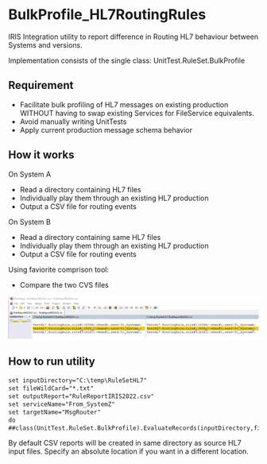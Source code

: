 # BulkProfile_HL7RoutingRules
IRIS Integration utility to report difference in Routing HL7 behaviour between Systems and versions.

Implementation consists of the single class: UnitTest.RuleSet.BulkProfile

## Requirement
* Facilitate bulk profiling of HL7 messages on existing production WITHOUT having to swap existing Services for FileService equivalents.
* Avoid manually writing UnitTests
* Apply current production message schema behavior

## How it works
On System A
* Read a directory containing HL7 files
* Individually play them through an existing HL7 production
* Output a CSV file for routing events

On System B
* Read a directory containing same HL7 files
* Individually play them through an existing HL7 production
* Output a CSV file for routing events

Using faviorite comprison tool:
* Compare the two CVS files

![Comparison of Report files](/images/CompareCSV.png "Comparison of Report files")

## How to run utility

```objectscript
set inputDirectory="C:\temp\RuleSetHL7"
set fileWildCard="*.txt"
set outputReport="RuleReportIRIS2022.csv"
set serviceName="From_SystemZ"
set targetName="MsgRouter"
do ##class(UnitTest.RuleSet.BulkProfile).EvaluateRecords(inputDirectory,fileWildCard,outputReport,serviceName,targetName)

```

By default CSV reports will be created in same directory as source HL7 input files. Specify an absolute location if you want in a different location.


